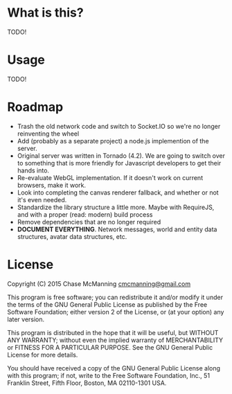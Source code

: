 What is this?
======
TODO!

Usage
======
TODO!

Roadmap
======
- Trash the old network code and switch to Socket.IO so we're no longer reinventing the wheel
- Add (probably as a separate project) a node.js implemention of the server. 
 - Original server was written in Tornado (4.2). We are going to switch over to something that is more friendly for Javascript developers to get their hands into. 
- Re-evaluate WebGL implementation. If it doesn't work on current browsers, make it work. 
- Look into completing the canvas renderer fallback, and whether or not it's even needed.
- Standardize the library structure a little more. Maybe with RequireJS, and with a proper (read: modern) build process
- Remove dependencies that are no longer required
- **DOCUMENT EVERYTHING**. Network messages, world and entity data structures, avatar data structures, etc. 

License
======

Copyright (C) 2015 Chase McManning <cmcmanning@gmail.com>

This program is free software; you can redistribute it and/or modify
it under the terms of the GNU General Public License as published by
the Free Software Foundation; either version 2 of the License, or
(at your option) any later version.

This program is distributed in the hope that it will be useful,
but WITHOUT ANY WARRANTY; without even the implied warranty of
MERCHANTABILITY or FITNESS FOR A PARTICULAR PURPOSE.  See the
GNU General Public License for more details.

You should have received a copy of the GNU General Public License along
with this program; if not, write to the Free Software Foundation, Inc.,
51 Franklin Street, Fifth Floor, Boston, MA 02110-1301 USA.

